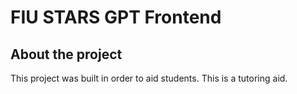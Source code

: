 # FIU STARS GPT Frontend

## About the project

This project was built in order to aid students. This is a tutoring aid.
